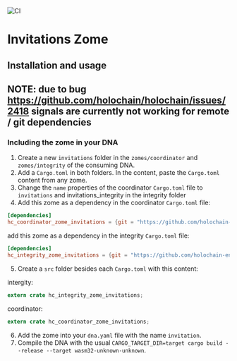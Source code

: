 
![CI](https://github.com/holochain-engineers/invitations/actions/workflows/main.yml/badge.svg)

# Invitations Zome

## Installation and usage

## NOTE: due to bug https://github.com/holochain/holochain/issues/2418 signals are currently not working for remote / git dependencies

### Including the zome in your DNA

1. Create a new `invitations` folder in the `zomes/coordinator` and `zomes/integrity` of the consuming DNA.
2. Add a `Cargo.toml` in both folders. In the content, paste the `Cargo.toml` content from any zome.
3. Change the `name` properties of the coordinator `Cargo.toml` file to `invitations` and invitations_integrity in the integrity folder
4. Add this zome as a dependency in the coordinator `Cargo.toml` file:

```toml 
[dependencies]
hc_coordinator_zome_invitations = {git = "https://github.com/holochain-engineers/invitations.git", branch = "crates-only"}
```
add this zome as a dependency in the integrity `Cargo.toml` file:
```toml 
[dependencies]
hc_integrity_zome_invitations = {git = "https://github.com/holochain-engineers/invitations.git", branch = "crates-only"}
```

5. Create a `src` folder besides each `Cargo.toml` with this content:

intergity:
```rust
extern crate hc_integrity_zome_invitations;
```

coordinator:
```rust
extern crate hc_coordinator_zome_invitations;
```

6. Add the zome into your `dna.yaml` file with the name `invitation`.
7. Compile the DNA with the usual `CARGO_TARGET_DIR=target cargo build --release --target wasm32-unknown-unknown`.





